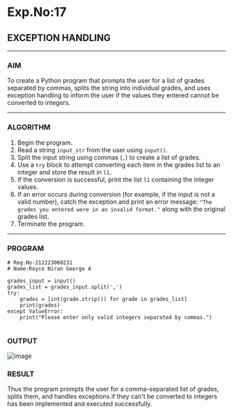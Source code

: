 # Exp.No:17  
## EXCEPTION HANDLING

---

### AIM  
To create a Python program that prompts the user for a list of grades separated by commas, splits the string into individual grades, and uses exception handling to inform the user if the values they entered cannot be converted to integers.

---

### ALGORITHM

1. Begin the program.  
2. Read a string `input_str` from the user using `input()`.  
3. Split the input string using commas (`,`) to create a list of grades.  
4. Use a `try` block to attempt converting each item in the grades list to an integer and store the result in `l1`.  
5. If the conversion is successful, print the list `l1` containing the integer values.  
6. If an error occurs during conversion (for example, if the input is not a valid number), catch the exception and print an error message: `"The grades you entered were in an invalid format."` along with the original grades list.  
7. Terminate the program.

---

### PROGRAM

```
# Reg.No-212223060231
# Name-Royce Niran George A

grades_input = input()
grades_list = grades_input.split(',')
try:
    grades = [int(grade.strip()) for grade in grades_list]
    print(grades)
except ValueError:
    print("Please enter only valid integers separated by commas.")


```

### OUTPUT
![image](https://github.com/user-attachments/assets/4534c0cc-6d9d-4b0d-8bce-ed27c956d5c4)

### RESULT
Thus the program prompts the user for a comma-separated list of grades, splits them, and handles exceptions if they can't be converted to integers has been implemented and executed successfully.
